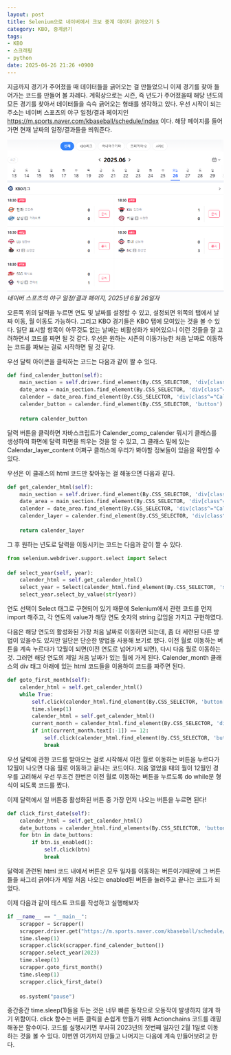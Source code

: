 ```yaml
---
layout: post
title: Selenium으로 네이버에서 크보 중계 데이터 긁어오기 5
category: KBO, 중계긁기
tags:
- KBO
- 스크래핑
- python
date: 2025-06-26 21:26 +0900
---
```

지금까지 경기가 주어졌을 때 데이터들을 긁어오는 걸 만들었으니 이제 경기를 찾아 들어가는 코드를 만들어 볼 차례다. 계획상으로는 시즌, 즉 년도가 주어졌을때 해당 년도의 모든 경기를 찾아서 데이터들을 슥슥 긁어오는 형태를 생각하고 있다. 우선 시작이 되는 주소는 네이버 스포츠의 야구 일정/결과 페이지인 https://m.sports.naver.com/kbaseball/schedule/index 이다. 해당 페이지를 들어가면 현재 날짜의 일정/결과들을 띄워준다.

![네이버일정](/assets/img/post_img/Selenium_5/네이버_스포츠_일정.png)
_네이버 스포츠의 야구 일정/결과 페이지, 2025년 6월 26일자_

오른쪽 위의 달력을 누르면 연도 및 날짜를 설정할 수 있고, 설정되면 위쪽의 탭에서 날짜 이동, 월 이동도 가능하다. 그리고 KBO 경기들은 KBO 탭에 모여있는 것을 볼 수 있다. 일단 표시할 항목이 아무것도 없는 날짜는 비활성화가 되어있으니 이런 것들을 잘 고려하면서 코드를 짜면 될 것 같다. 우선은 원하는 시즌의 이동가능한 처음 날짜로 이동하는 코드를 짜보는 걸로 시작하면 될 것 같다.

우선 달력 아이콘을 클릭하는 코드는 다음과 같이 짤 수 있다.

```python
def find_calender_button(self):
    main_section = self.driver.find_element(By.CSS_SELECTOR, 'div[class^="Home_container"]')
    date_area = main_section.find_element(By.CSS_SELECTOR, 'div[class^="CalendarDate_schedule_date_area"]')
    calender = date_area.find_element(By.CSS_SELECTOR, 'div[class^="CalendarDate_calendar_wrap"]')
    calender_button = calender.find_element(By.CSS_SELECTOR, 'button')

    return calender_button
```

달력 버튼을 클릭하면 자바스크립트가 Calender_comp_calender 뭐시기 클래스를 생성하여 화면에 달력 화면을 띄우는 것을 알 수 있고, 그 클래스 밑에 있는 Calendar_layer_content 어쩌구 클래스에 우리가 봐야할 정보들이 있음을 확인할 수 있다.

우선은 이 클래스의 html 코드만 찾아놓는 걸 해놓으면 다음과 같다.
```python
def get_calender_html(self):
    main_section = self.driver.find_element(By.CSS_SELECTOR, 'div[class^="Home_container"]')
    date_area = main_section.find_element(By.CSS_SELECTOR, 'div[class^="CalendarDate_schedule_date_area"]')
    calender = date_area.find_element(By.CSS_SELECTOR, 'div[class^="CalendarDate_calendar_wrap"]')
    calender_layer = calender.find_element(By.CSS_SELECTOR, 'div[class^="Calendar_layer_content"]')

    return calender_layer
```

그 후 원하는 년도로 달력을 이동시키는 코드는 다음과 같이 짤 수 있다.

```python
from selenium.webdriver.support.select import Select

def select_year(self, year):
    calender_html = self.get_calender_html()
    select_year = Select(calender_html.find_element(By.CSS_SELECTOR, 'select[class^="Calendar_select"]'))
    select_year.select_by_value(str(year))
```

연도 선택이 Select 태그로 구현되어 있기 때문에 Selenium에서 관련 코드를 먼저 import 해주고, 각 연도의 value가 해당 연도 숫자의 string 값임을 가지고 구현하였다.

다음은 해당 연도의 활성화된 가장 처음 날짜로 이동하면 되는데, 좀 더 세련된 다른 방법이 있을수도 있지만 일단은 단순한 방법을 사용해 보기로 했다. 이전 월로 이동하는 버튼을 계속 누르다가 12월이 되면(이전 연도로 넘어가게 되면), 다시 다음 월로 이동하는 것. 그러면 해당 연도의 제일 처음 날짜가 있는 월에 가게 된다. Calender_month 클래스의 div 태그 아래에 있는 html 코드들을 이용하여 코드를 짜주면 된다.

```python
def goto_first_month(self):
    calender_html = self.get_calender_html()
    while True:
        self.click(calender_html.find_element(By.CSS_SELECTOR, 'button[class^="Calendar_button_prev"]'))
        time.sleep(1)
        calender_html = self.get_calender_html()
        current_month = calender_html.find_element(By.CSS_SELECTOR, 'div[class^="Calendar_current"]')
        if int(current_month.text[:-1]) == 12:
            self.click(calender_html.find_element(By.CSS_SELECTOR, 'button[class^="Calendar_button_next"]'))
            break
```

우선 달력에 관한 코드를 받아오는 걸로 시작해서 이전 월로 이동하는 버튼을 누르다가 12월이 나오면 다음 월로 이동하고 끝나는 코드이다. 처음 열었을 때의 월이 12월인 경우를 고려해서 우선 무조건 한번은 이전 월로 이동하는 버튼을 누르도록 do while문 형식이 되도록 코드를 짰다.

이제 달력에서 일 버튼중 활성화된 버튼 중 가장 먼저 나오는 버튼을 누르면 된다!

```python
def click_first_date(self):
    calender_html = self.get_calender_html()
    date_buttons = calender_html.find_elements(By.CSS_SELECTOR, 'button[class^="Calendar_button_date"]')
    for btn in date_buttons:
        if btn.is_enabled():
            self.click(btn)
            break
```

달력에 관련된 html 코드 내에서 버튼은 모두 일자를 이동하는 버튼이기때문에 그 버튼들을 싸그리 긁어다가 제일 처음 나오는 enabled된 버튼을 눌러주고 끝나는 코드가 되었다.

이제 다음과 같이 테스트 코드를 작성하고 실행해보자

```python
if __name__ == "__main__":
    scrapper = Scrapper()
    scrapper.driver.get("https://m.sports.naver.com/kbaseball/schedule/index")
    time.sleep(1)
    scrapper.click(scrapper.find_calender_button())
    scrapper.select_year(2023)
    time.sleep(1)
    scrapper.goto_first_month()
    time.sleep(1)
    scrapper.click_first_date()

    os.system("pause")
```

중간중간 time.sleep(1)들을 두는 것은 너무 빠른 동작으로 오동작이 발생하지 않게 하기 위함이다. click 함수는 버튼 클릭을 손쉽게 만들기 위해 Actionchains 코드를 래핑해놓은 함수이다. 코드를 실행시키면 무사히 2023년의 첫번째 일자인 2월 1일로 이동하는 것을 볼 수 있다. 이번엔 여기까지 만들고 나머지는 다음에 계속 만들어보려고 한다.